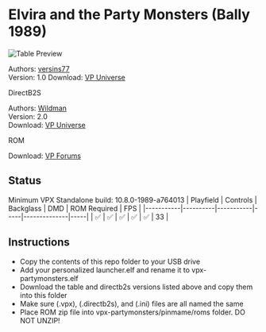 # Elvira and the Party Monsters (Bally 1989)

![Table Preview](https://vpuniverse.com/screenshots/monthly_2023_06/elvira.png.fa1f60f74ed01caf93fedc0ae7eab27f.png)

Authors: [versins77](https://vpuniverse.com/profile/29661-versins77/)  
Version: 1.0 
Download: [VP Universe](https://vpuniverse.com/files/file/14817-elvira-and-the-party-monsters-bally-1989/)

DirectB2S

Authors: [Wildman](https://vpuniverse.com/profile/5-wildman/)  
Version: 2.0  
Download: [VP Universe](https://vpuniverse.com/files/file/2911-elvira-and-the-party-monsters-bally-1989/)

ROM

Download: [VP Forums](https://www.vpforums.org/index.php?app=downloads&showfile=959)

## Status 

Minimum VPX Standalone build: 10.8.0-1989-a764013
| Playfield | Controls | Backglass | DMD | ROM Required | FPS | 
|-----------|----------|-----------|-----|--------------|-----|
| :white_check_mark: | :white_check_mark: | :white_check_mark: | :white_check_mark: | :white_check_mark: | 33 |

## Instructions

- Copy the contents of this repo folder to your USB drive
- Add your personalized launcher.elf and rename it to vpx-partymonsters.elf
- Download the table and directb2s versions listed above and copy them into this folder
- Make sure (.vpx), (.directb2s), and (.ini) files are all named the same
- Place ROM zip file into vpx-partymonsters/pinmame/roms folder. DO NOT UNZIP!
